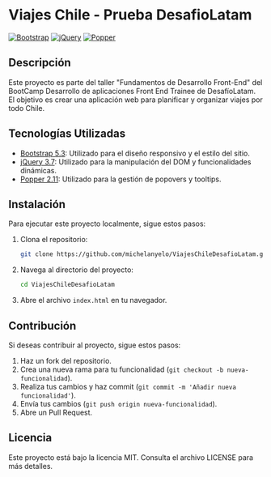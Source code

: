 # Viajes Chile - Prueba DesafioLatam

[![Bootstrap](https://img.shields.io/badge/Bootstrap-5.3-brightgreen.svg)](https://getbootstrap.com/docs/5.3/)
[![jQuery](https://img.shields.io/badge/jQuery-3.7-blue.svg)](https://jquery.com/)
[![Popper](https://img.shields.io/badge/Popper-2.11-orange.svg)](https://popper.js.org/)

## Descripción

Este proyecto es parte del taller "Fundamentos de Desarrollo Front-End" del BootCamp Desarrollo de aplicaciones Front End Trainee de DesafíoLatam. El objetivo es crear una aplicación web para planificar y organizar viajes por todo Chile.

## Tecnologías Utilizadas

- [Bootstrap 5.3](https://getbootstrap.com/docs/5.3/): Utilizado para el diseño responsivo y el estilo del sitio.
- [jQuery 3.7](https://jquery.com/): Utilizado para la manipulación del DOM y funcionalidades dinámicas.
- [Popper 2.11](https://popper.js.org/): Utilizado para la gestión de popovers y tooltips.

## Instalación

Para ejecutar este proyecto localmente, sigue estos pasos:

1. Clona el repositorio:

   ```bash
   git clone https://github.com/michelanyelo/ViajesChileDesafioLatam.git

2. Navega al directorio del proyecto:

   ```bash
   cd ViajesChileDesafioLatam

3. Abre el archivo `index.html` en tu navegador.

## Contribución

Si deseas contribuir al proyecto, sigue estos pasos:

1. Haz un fork del repositorio.
2. Crea una nueva rama para tu funcionalidad (`git checkout -b nueva-funcionalidad`).
3. Realiza tus cambios y haz commit (`git commit -m 'Añadir nueva funcionalidad'`).
4. Envía tus cambios (`git push origin nueva-funcionalidad`).
5. Abre un Pull Request.

## Licencia

Este proyecto está bajo la licencia MIT. Consulta el archivo LICENSE para más detalles.
